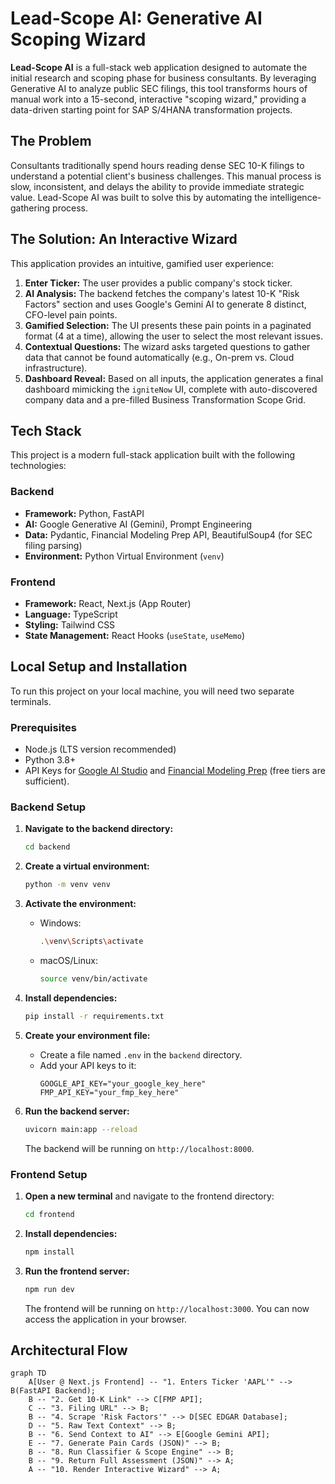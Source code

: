 # Lead-Scope AI: Generative AI Scoping Wizard

**Lead-Scope AI** is a full-stack web application designed to automate the initial research and scoping phase for business consultants. By leveraging Generative AI to analyze public SEC filings, this tool transforms hours of manual work into a 15-second, interactive "scoping wizard," providing a data-driven starting point for SAP S/4HANA transformation projects.

## The Problem

Consultants traditionally spend hours reading dense SEC 10-K filings to understand a potential client's business challenges. This manual process is slow, inconsistent, and delays the ability to provide immediate strategic value. Lead-Scope AI was built to solve this by automating the intelligence-gathering process.

## The Solution: An Interactive Wizard

This application provides an intuitive, gamified user experience:

1.  **Enter Ticker:** The user provides a public company's stock ticker.
2.  **AI Analysis:** The backend fetches the company's latest 10-K "Risk Factors" section and uses Google's Gemini AI to generate 8 distinct, CFO-level pain points.
3.  **Gamified Selection:** The UI presents these pain points in a paginated format (4 at a time), allowing the user to select the most relevant issues.
4.  **Contextual Questions:** The wizard asks targeted questions to gather data that cannot be found automatically (e.g., On-prem vs. Cloud infrastructure).
5.  **Dashboard Reveal:** Based on all inputs, the application generates a final dashboard mimicking the `igniteNow` UI, complete with auto-discovered company data and a pre-filled Business Transformation Scope Grid.

## Tech Stack

This project is a modern full-stack application built with the following technologies:

### Backend

* **Framework:** Python, FastAPI
* **AI:** Google Generative AI (Gemini), Prompt Engineering
* **Data:** Pydantic, Financial Modeling Prep API, BeautifulSoup4 (for SEC filing parsing)
* **Environment:** Python Virtual Environment (`venv`)

### Frontend

* **Framework:** React, Next.js (App Router)
* **Language:** TypeScript
* **Styling:** Tailwind CSS
* **State Management:** React Hooks (`useState`, `useMemo`)

## Local Setup and Installation

To run this project on your local machine, you will need two separate terminals.

### Prerequisites

* Node.js (LTS version recommended)
* Python 3.8+
* API Keys for [Google AI Studio](https://aistudio.google.com/) and [Financial Modeling Prep](https://site.financialmodelingprep.com/register) (free tiers are sufficient).

### Backend Setup

1.  **Navigate to the backend directory:**
    ```bash
    cd backend
    ```

2.  **Create a virtual environment:**
    ```bash
    python -m venv venv
    ```

3.  **Activate the environment:**
    * Windows:
        ```bash
        .\venv\Scripts\activate
        ```
    * macOS/Linux:
        ```bash
        source venv/bin/activate
        ```

4.  **Install dependencies:**
    ```bash
    pip install -r requirements.txt
    ```

5.  **Create your environment file:**
    * Create a file named `.env` in the `backend` directory.
    * Add your API keys to it:
        ```
        GOOGLE_API_KEY="your_google_key_here"
        FMP_API_KEY="your_fmp_key_here"
        ```

6.  **Run the backend server:**
    ```bash
    uvicorn main:app --reload
    ```
    The backend will be running on `http://localhost:8000`.

### Frontend Setup

1.  **Open a new terminal** and navigate to the frontend directory:
    ```bash
    cd frontend
    ```

2.  **Install dependencies:**
    ```bash
    npm install
    ```

3.  **Run the frontend server:**
    ```bash
    npm run dev
    ```
    The frontend will be running on `http://localhost:3000`. You can now access the application in your browser.

## Architectural Flow

```mermaid
graph TD
    A[User @ Next.js Frontend] -- "1. Enters Ticker 'AAPL'" --> B(FastAPI Backend);
    B -- "2. Get 10-K Link" --> C[FMP API];
    C -- "3. Filing URL" --> B;
    B -- "4. Scrape 'Risk Factors'" --> D[SEC EDGAR Database];
    D -- "5. Raw Text Context" --> B;
    B -- "6. Send Context to AI" --> E[Google Gemini API];
    E -- "7. Generate Pain Cards (JSON)" --> B;
    B -- "8. Run Classifier & Scope Engine" --> B;
    B -- "9. Return Full Assessment (JSON)" --> A;
    A -- "10. Render Interactive Wizard" --> A;
